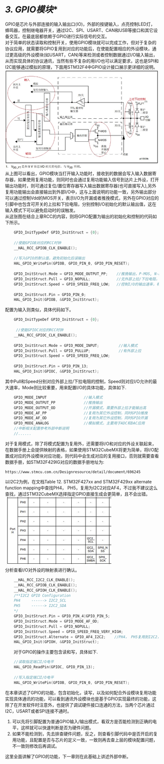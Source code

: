 # *3. GPIO模块**

GPIO是芯片与外部连接的输入输出口(IO)，外部的按键输入，点亮控制LED灯，蜂鸣器，控制继电器开关，通过I2C、SPI、USART、CAN和USB等接口和其它设备交互。在最底层都依赖于GPIO进行实际信号的交互。<br />
对于简单的状态读取和控制开关，使用GPIO模块就可以完成工作，但对于复杂的协议应用，就需要将GPIO复用到对应的功能后，在使能配置相应的外设模块，通过更高级的外设模块(如USART，CAN)等来检测或者控制数据通过I/O输入输出，从而实现具体的协议通讯，当然有些不复杂的用I/O也可以满足要求，这也是SPI和I2C能够通过模拟的原理，下面用STM32F4中GPIO设计接口展示更详细的说明。<br />
![image](image/1_IO.JPG#pic_center)<br />
从上图可以看出，GPIO模块当打开输入功能时，接收到的数据会写入输入数据寄存器，如果使用复用功能，则同时也会通过复用功能输入信号到达片上外设，打开输出功能时，则可通过复位/置位寄存器写入输出数据寄存器(也可直接写入),另外复用功能输出会直接输出到外部I/O中，这与上面说明的功能一致，另外输出部分可以通过控制Vdd的MOS开关，表示I/O为开漏或者推挽模式，另外在GPIO对应的引脚中也包含可开关的上拉和下拉电阻，分别控制I/O初始化的默认输出值，这在输入模式下可以避免启动时的误触发。<br />
从这张图在结合上章RCC的内容，则将GPIO配置为输出的初始化和控制的代码如下所示。<br />
```c
    GPIO_InitTypeDef GPIO_InitStruct = {0};

    //使能GPIOB对应的RCC时钟
    __HAL_RCC_GPIOB_CLK_ENABLE();

    //写入GPIO的默认值，避免初始化后误输出
    HAL_GPIO_WritePin(GPIOB, GPIO_PIN_0, GPIO_PIN_RESET);

    GPIO_InitStruct.Mode = GPIO_MODE_OUTPUT_PP;    //推挽输出，P-MOS, N-MOS都支持控制
    GPIO_InitStruct.Pull = GPIO_NOPULL;            //无外部上拉/下拉电阻，关闭PULL
    GPIO_InitStruct.Speed = GPIO_SPEED_FREQ_LOW;   //控制I/O的输出速率，有协议或者输出速率的要求时改为更高。

    GPIO_InitStruct.Pin = GPIO_PIN_0;
    HAL_GPIO_Init(GPIOB, &GPIO_InitStruct);
```
配置为输入则类似，具体代码如下。<br />
```c
    GPIO_InitTypeDef GPIO_InitStruct = {0};

     //使能GPIOC对应的RCC时钟
    __HAL_RCC_GPIOC_CLK_ENABLE();
    
    GPIO_InitStruct.Mode = GPIO_MODE_INPUT;         //输入模式
    GPIO_InitStruct.Pull = GPIO_PULLUP;             //有外部上拉
    GPIO_InitStruct.Speed = GPIO_SPEED_FREQ_LOW;   
    
    GPIO_InitStruct.Pin = GPIO_PIN_13;
    HAL_GPIO_Init(GPIOC, &GPIO_InitStruct);
```
其中Pull和Speed分别对应外部上拉/下拉电阻的控制，Speed则对应I/O允许的最大速率，Mode则比较重要，用来配置I/O的具体功能，具体如下.<br />
```c
    GPIO_MODE_INPUT                 //输入模式
    GPIO_MODE_OUTPUT_PP             //推挽输出
    GPIO_MODE_OUTPUT_OD             //开漏模式，需要外部上拉才能输出高
    GPIO_MODE_AF_PP                 //复用为其它外设控制，同时GPIO推挽
    GPIO_MODE_AF_OD                 //复用为其它外设控制，同时GPIO开漏
    GPIO_MODE_ANALOG                //模拟模式，主要用于ADC和DAC应用
    //中断相关配置参考外部中断说明
    //......
```
对于复用模式，除了将模式配置为复用外，还需要将I/O和对应的外设关联起来，在数据手册上会提供映射的表格，如果使用STM32CubeMX将更为简单，将I/O配置成对应的外设模块对应功能，则代码中会生成对应的复用接口，否则就需要查看数据手册，如STM32F429IG对应的数据手册地址为:
```
https://www.stmcu.com.cn/Designresource/detail/document/696245
```
以I2C2为例，在文档Table 12. STM32F427xx and STM32F429xx alternate function mapping中查找PH4， PH5，复用为I2C2对应AF4，不过我不建议这么查找，通过STM32CubeMX选择指定GPIO直接生成会更简单，且不会出错。<br />
![image](image/4.GPIO_AF.jpg#pic_center)<br />
分析查看I/O对外设的映射表进行确认。<br />
```c
    __HAL_RCC_I2C2_CLK_ENABLE();
    __HAL_RCC_GPIOB_CLK_ENABLE();
    __HAL_RCC_GPIOH_CLK_ENABLE();
    /**I2C2 GPIO Configuration
    PH4     ------> I2C2_SCL
    PH5     ------> I2C2_SDA
    */
    GPIO_InitStruct.Pin = GPIO_PIN_4|GPIO_PIN_5;
    GPIO_InitStruct.Mode = GPIO_MODE_AF_OD;
    GPIO_InitStruct.Pull = GPIO_NOPULL;
    GPIO_InitStruct.Speed = GPIO_SPEED_FREQ_VERY_HIGH;
    GPIO_InitStruct.Alternate = GPIO_AF4_I2C2;    //PH4， PH5复用到I2C2， 使用AF4通道
    HAL_GPIO_Init(GPIOH, &GPIO_InitStruct);
```
&emsp;&emsp;对于GPIO的操作主要包含读和写，具体如下.<br />
```c
    //读取指定端口I/O电平
    HAL_GPIO_ReadPin(GPIOC, GPIO_PIN_13);

    //写入指定端口I/O电平
    HAL_GPIO_WritePin(GPIOB, GPIO_PIN_0, GPIO_PIN_RESET);
```
在本章讲述了GPIO的功能，包含初始化，读写，以及如何配合外设模块复用功能实现具体通讯的功能，可以看到通讯外设模块也是基于GPIO实现最终的功能，这除了在开发软件时注意外，也提供了调试硬件接口连通的方法，当两个芯片通过I2C，USART或者SPI连接不通时。<br />

1. 可以先将引脚配置为普通GPIO输入/输出模式，看双方是否能检测到正确的电平，这样就可以快速判断是否为硬件问题。<br />
2. 如果不能检测到，先去排查硬件问题，反之，则查看引脚代码中是否开启的复用功能，且配置是否与芯片的定义一致，一致则再去查上层的模块配置问题，不一致则修改后再调试。<br />

这里全面讲解了GPIO的功能，下一章则在此基础上讲述外部中断。<br />